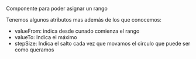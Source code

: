 Componente para poder asignar un rango

Tenemos algunos atributos mas además de los que conocemos:

* valueFrom: indica desde cunado comienza el rango
* valueTo: Indica el máximo
* stepSize: Indica el salto cada vez que movamos el circulo que puede ser como queramos
